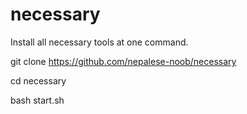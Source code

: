 # necessary
Install all necessary tools at one command.

git clone https://github.com/nepalese-noob/necessary

cd necessary

bash start.sh
